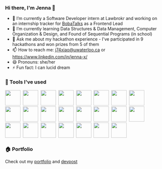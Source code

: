 ### Hi there, I'm Jenna 👋

- 🔭 I’m currently a Software Developer intern at Lawbrokr and working on an internship tracker for [BobaTalks](https://www.linkedin.com/company/bobatalks/) as a Frontend Lead 
- 🌱 I’m currently learning Data Structures & Data Management, Computer Organization & Design, and Found of Sequential Programs (in school)
- 💬 Ask me about my hackathon experience - I've participated in 9 hackathons and won prizes from 5 of them
- 📫 How to reach me: j74xiao@uwaterloo.ca or https://www.linkedin.com/in/jenna-x/
- 😄 Pronouns: she/her
- ⚡ Fun fact: I can lucid dream

### 🔧 Tools I've used
<img src="https://cdn.jsdelivr.net/gh/devicons/devicon/icons/javascript/javascript-plain.svg" width="50px"/>&nbsp;&nbsp;<img src="https://cdn.jsdelivr.net/gh/devicons/devicon/icons/react/react-original-wordmark.svg" width="50px"/>&nbsp;&nbsp;<img src="https://cdn.jsdelivr.net/gh/devicons/devicon/icons/materialui/materialui-original.svg" width="50px"/>&nbsp;&nbsp;<img src="https://cdn.jsdelivr.net/gh/devicons/devicon/icons/nodejs/nodejs-plain-wordmark.svg" width="50px"/>&nbsp;&nbsp;<img src="https://cdn.jsdelivr.net/gh/devicons/devicon/icons/typescript/typescript-plain.svg" width="50px"/>&nbsp;&nbsp;<img src="https://cdn.jsdelivr.net/gh/devicons/devicon/icons/python/python-original.svg" width="50px"/>&nbsp;&nbsp;<img src="https://cdn.jsdelivr.net/gh/devicons/devicon/icons/mongodb/mongodb-plain-wordmark.svg" width="50px"/>&nbsp;&nbsp;<img src="https://cdn.jsdelivr.net/gh/devicons/devicon/icons/java/java-original.svg" width="50px"/>&nbsp;&nbsp;<img src="https://cdn.jsdelivr.net/gh/devicons/devicon/icons/vscode/vscode-original.svg" width="50px"/>&nbsp;&nbsp;<img src="https://cdn.jsdelivr.net/gh/devicons/devicon/icons/c/c-original.svg" width="50px"/>&nbsp;&nbsp;<img src="https://cdn.jsdelivr.net/gh/devicons/devicon/icons/cplusplus/cplusplus-original.svg" width="50px"/>&nbsp;&nbsp;<img src="https://cdn.jsdelivr.net/gh/devicons/devicon/icons/bitbucket/bitbucket-original-wordmark.svg" width="50px"/>&nbsp;&nbsp;<img src="https://cdn.jsdelivr.net/gh/devicons/devicon/icons/figma/figma-original.svg" width="50px"/>&nbsp;&nbsp;<img src="https://cdn.jsdelivr.net/gh/devicons/devicon/icons/bootstrap/bootstrap-original.svg" width="50px"/>&nbsp;&nbsp;<img src="https://cdn.jsdelivr.net/gh/devicons/devicon/icons/css3/css3-original.svg" width="50px"/>&nbsp;&nbsp;<img src="https://cdn.jsdelivr.net/gh/devicons/devicon/icons/html5/html5-original.svg" width="50px"/>&nbsp;&nbsp;<img src="https://cdn.jsdelivr.net/gh/devicons/devicon/icons/docker/docker-original-wordmark.svg" width="50px"/>&nbsp;&nbsp;<img src="https://www.pngfind.com/pngs/m/128-1286693_flask-framework-logo-svg-hd-png-download.png" width="50px"/>&nbsp;&nbsp;<img src="https://uploads-ssl.webflow.com/62d5695206896eeec18fc636/63e6a9c0ac8f176d1d339210_sql-logo.png" width="50px"/>&nbsp;&nbsp;<img src="https://cdn-icons-png.flaticon.com/512/919/919842.png" width="50px" />&nbsp;&nbsp;<img src="https://cdn3.iconfinder.com/data/icons/popular-services-brands-vol-2/512/ruby-on-rails-512.png" width="50px" />&nbsp;&nbsp;<img src="https://cdn-icons-png.flaticon.com/512/919/919842.png" width="50px" />&nbsp;&nbsp;<img src="https://static-00.iconduck.com/assets.00/tailwind-css-icon-2048x1229-u8dzt4uh.png" width="50px" />



### 🏠 Portfolio
Check out my [portfolio](http://surl.li/hyqdb) and [devpost](https://devpost.com/jennaxiao?ref_content=user-portfolio&ref_feature=portfolio&ref_medium=global-nav)

  
<!--
**JennaXiao3/JennaXiao3** is a ✨ _special_ ✨ repository because its `README.md` (this file) appears on your GitHub profile.

Here are some ideas to get you started:

- 🔭 I’m currently working on ...
- 🌱 I’m currently learning ...
- 👯 I’m looking to collaborate on ...
- 🤔 I’m looking for help with ...
- 💬 Ask me about ...
- 📫 How to reach me: ...
- 😄 Pronouns: ...
- ⚡ Fun fact: ...
-->
